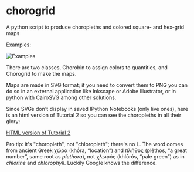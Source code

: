 # chorogrid
A python script to produce choropleths and colored square- and hex-grid maps

Examples:

![Examples](https://raw.githubusercontent.com/Prooffreader/chorogrid/master/examples.png "Examples")

There are two classes, Chorobin to assign colors to quantities, and Chorogrid to make the maps.

Maps are made in SVG format; if you need to convert them to PNG you can do so in an external application like Inkscape or Adobe Illustrator, or in python with CairoSVG among other solutions.

Since SVGs don't display in saved IPython Notebooks (only live ones), here is an html version of Tutorial 2 so you can see the choropleths in all their glory:

[HTML version of Tutorial 2](http://htmlpreview.github.io/?https://raw.githubusercontent.com/Prooffreader/chorogrid/master/tutorial_2_Chorogrid.html)

Pro tip: it's "choropleth", not "chloropleth"; there's no L. The word comes from ancient Greek χώρα (khṓra, “location”) and πλῆθος (plêthos, “a great number”, same root as *plethora*), not χλωρός (khlōrós, “pale green”) as in *chlorine* and *chlorophyll*. Luckily Google knows the difference.
